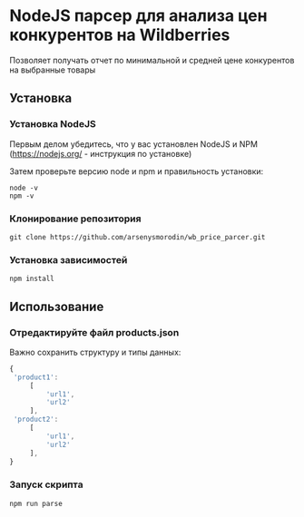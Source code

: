# NodeJS парсер для анализа цен конкурентов на Wildberries

Позволяет получать отчет по минимальной и средней цене конкурентов на выбранные товары

## Установка

### Установка NodeJS

Первым делом убедитесь, что у вас установлен NodeJS и NPM (https://nodejs.org/ - инструкция по установке)

Затем проверьте версию node и npm и правильность установки:

```shell
node -v
npm -v
```

### Клонирование репозитория

```shell
git clone https://github.com/arsenysmorodin/wb_price_parcer.git
```

### Установка зависимостей

```shell
npm install
```

## Использование

### Отредактируйте файл products.json

Важно сохранить структуру и типы данных:

```js
{
 'product1':
	 [
		 'url1',
		 'url2'
	 ],
 'product2':
	 [
		 'url1',
		 'url2'
	 ],
}
```

### Запуск скрипта

```shell
npm run parse
```
